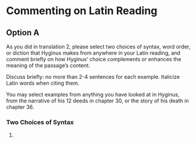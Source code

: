 # Commenting on Latin Reading

## Option A

As you did in translation 2, please select two choices of syntax, word order, or diction that Hyginus makes from anywhere in your Latin reading, 
and comment briefly on how Hyginus’ choice complements or enhances the meaning of the passage’s content.

Discuss briefly: no more than 2-4 sentences for each example. 
Italicize Latin words when citing them.

You may select examples from anything you have looked at in Hyginus, from the narrative of his 12 deeds in chapter 30, or the story of his death in chapter 36.

### Two Choices of Syntax

1. 
